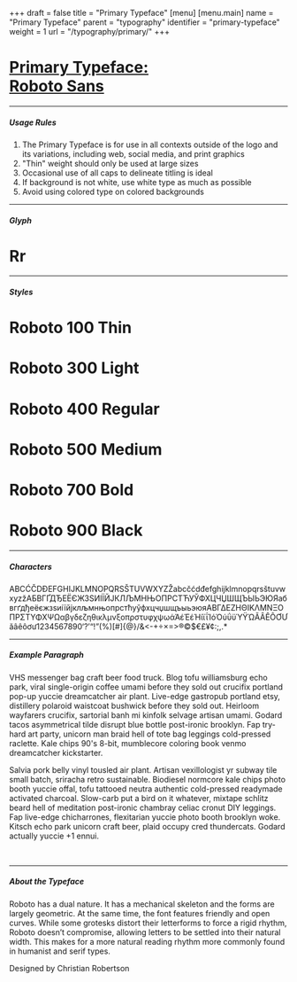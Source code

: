 +++
draft = false
title = "Primary Typeface"
[menu]
  [menu.main]
    name = "Primary Typeface"
    parent = "typography"
    identifier = "primary-typeface"
    weight = 1
    url = "/typography/primary/"
+++

<div class="row">
  <div class="col-xs-12">
    <div class="page-header">
      <a class="page-header--anchor" id="title"></a>
      <a href="#title">
        <h1>Primary Typeface:<br/>Roboto Sans</h1>
      </a>
    </div>
  </div>
  <div class="col-xs-12">
    <hr class="dark" />
    <h5>Usage Rules</h5>
    <ol>
      <li>The Primary Typeface is for use in all contexts outside of the logo and its variations, including web, social media, and print graphics</li>
      <li>"Thin" weight should only be used at large sizes</li>
      <li>Occasional use of all caps to delineate titling is ideal</li>
      <li>If background is not white, use white type as much as possible</li>
      <li>Avoid using colored type on colored backgrounds</li>
    </ol>
    <hr class="dark" />
  </div>
</div>

<div class="row">
  <div class="col-sm-2">
    <h5>Glyph</h5>
    <h1 class="type-sample--glyph">Rr</h1>
    <hr class="dark visible-xs-block" />
  </div>
  <div class="col-sm-7">
    <h5>Styles</h5>
    <h1 class="type-sample--weight100">Roboto 100 Thin</h1>
    <h1 class="type-sample--weight300">Roboto 300 Light</h1>
    <h1 class="type-sample--weight400">Roboto 400 Regular</h1>
    <h1 class="type-sample--weight500">Roboto 500 Medium</h1>
    <h1 class="type-sample--weight700">Roboto 700 Bold</h1>
    <h1 class="type-sample--weight900">Roboto 900 Black</h1>
    <hr class="dark" />
    <h5>Characters</h5>
    <p class="type-sample--characters">​‌A​‌B​‌C​‌Ć​‌Č​‌D​‌Đ​‌E​‌F​‌G​‌H​‌I​‌J​‌K​‌L​‌M​‌N​‌O​‌P​‌Q​‌R​‌S​‌Š​‌T​‌U​‌V​‌W​‌X​‌Y​‌Z​‌Ž​‌a​‌b​‌c​‌č​‌ć​‌d​‌đ​‌e​‌f​‌g​‌h​‌i​‌j​‌k​‌l​‌m​‌n​‌o​‌p​‌q​‌r​‌s​‌š​‌t​‌u​‌v​‌w​‌x​‌y​‌z​‌ž​‌А​‌Б​‌В​‌Г​‌Ґ​‌Д​‌Ђ​‌Е​‌Ё​‌Є​‌Ж​‌З​‌Ѕ​‌И​‌І​‌Ї​‌Й​‌Ј​‌К​‌Л​‌Љ​‌М​‌НЊ​‌О​‌П​‌Р​‌С​‌Т​‌Ћ​‌У​‌Ў​‌Ф​‌Х​‌Ц​‌Ч​‌Џ​‌Ш​‌Щ​‌Ъ​‌Ы​‌Ь​‌Э​‌Ю​‌Я​‌а​‌б​‌в​‌г​‌ґ​‌д​‌ђ​‌е​‌ё​‌є​‌ж​‌з​‌ѕ​‌и​‌і​‌ї​‌й​‌ј​‌к​‌л​‌љ​‌м​‌н​‌њ​‌о​‌п​‌р​‌с​‌т​‌ћ​‌у​‌ў​‌ф​‌х​‌ц​‌ч​‌џ​‌ш​‌щ​‌ъ​‌ы​‌ь​‌э​‌ю​‌я​‌Α​‌Β​‌Γ​‌Δ​‌Ε​‌Ζ​‌Η​‌Θ​‌Ι​‌Κ​‌Λ​‌Μ​‌Ν​‌Ξ​‌Ο​‌Π​‌Ρ​‌Σ​Τ​‌Υ​‌Φ​‌Χ​‌Ψ​‌Ω​‌α​‌β​‌γ​‌δ​‌ε​‌ζ​‌η​‌θ​‌ι​‌κ​‌λ​‌μ​‌ν​‌ξ​‌ο​‌π​‌ρ​‌σ​‌τ​‌υ​‌φ​‌χ​‌ψ​‌ω​‌ά​‌Ά​‌έ​‌Έ​‌έ​‌Ή​‌ί​‌ϊ​‌ΐ​‌Ί​‌ό​‌Ό​‌ύ​‌ΰ​‌ϋ​‌Ύ​‌Ϋ​‌Ώ​‌Ă​‌Â​‌Ê​‌Ô​‌Ơ​‌Ư​‌ă​‌â​‌ê​‌ô​‌ơ​‌ư​‌1​‌2​‌3​‌4​‌5​‌6​‌7​‌8​‌9​‌0​‌‘​‌?​‌’​‌“​‌!​‌”​‌(​‌%​‌)​‌[​‌#​‌]​‌{​‌@​‌}​‌/​‌&​‌<​‌-​‌+​‌÷​‌×​‌=​‌>​‌®​‌©​‌$​‌€​‌£​‌¥​‌¢​‌:​‌;​‌,​‌.​‌*</p>
    <hr class="dark" />
    <h5>Example Paragraph</h5>
    <p>VHS messenger bag craft beer food truck. Blog tofu williamsburg echo park, viral single-origin coffee umami before they sold out crucifix portland pop-up yuccie dreamcatcher air plant. Live-edge gastropub portland etsy, distillery polaroid waistcoat bushwick before they sold out. Heirloom wayfarers crucifix, sartorial banh mi kinfolk selvage artisan umami. Godard tacos asymmetrical tilde disrupt blue bottle post-ironic brooklyn. Fap try-hard art party, unicorn man braid hell of tote bag leggings cold-pressed raclette. Kale chips 90's 8-bit, mumblecore coloring book venmo dreamcatcher kickstarter.</p>
    <p>Salvia pork belly vinyl tousled air plant. Artisan vexillologist yr subway tile small batch, sriracha retro sustainable. Biodiesel normcore kale chips photo booth yuccie offal, tofu tattooed neutra authentic cold-pressed readymade activated charcoal. Slow-carb put a bird on it whatever, mixtape schlitz beard hell of meditation post-ironic chambray celiac cronut DIY leggings. Fap live-edge chicharrones, flexitarian yuccie photo booth brooklyn woke. Kitsch echo park unicorn craft beer, plaid occupy cred thundercats. Godard actually yuccie +1 ennui.</p>
    <br class="visible-xs-block" />
  </div>
  <div class="col-sm-3">
    <hr class="dark visible-xs-block" />
    <h5>About the Typeface</h5>
    <p>Roboto has a dual nature. It has a mechanical skeleton and the forms are largely geometric. At the same time, the font features friendly and open curves. While some grotesks distort their letterforms to force a rigid rhythm, Roboto doesn’t compromise, allowing letters to be settled into their natural width. This makes for a more natural reading rhythm more commonly found in humanist and serif types.</p>
    <p>Designed by Christian Robertson</p>
  </div>
</div>